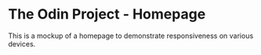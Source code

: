 # The Odin Project - Homepage

This is a mockup of a homepage to demonstrate responsiveness on various devices.